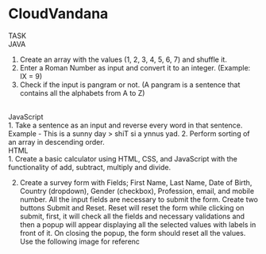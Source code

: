 # CloudVandana
TASK <br>
JAVA
1. Create an array with the values (1, 2, 3, 4, 5, 6, 7) and shuffle it.
2. Enter a Roman Number as input and convert it to an integer. (Example: IX = 9)
3. Check if the input is pangram or not. (A pangram is a sentence that contains all the 
alphabets from A to Z)
<br>
JavaScript<br>
1. Take a sentence as an input and reverse every word in that sentence. 
Example - This is a sunny day > shiT si a ynnus yad.
2. Perform sorting of an array in descending order.<br>
HTML<br>
1. Create a basic calculator using HTML, CSS, and JavaScript with the functionality of add, 
subtract, multiply and divide. 

2. Create a survey form with Fields; First Name, Last Name, Date of Birth, Country 
(dropdown), Gender (checkbox), Profession, email, and mobile number. All the input 
fields are necessary to submit the form. Create two buttons Submit and Reset. Reset will 
reset the form while clicking on submit, first, it will check all the fields and necessary 
validations and then a popup will appear displaying all the selected values with labels in 
front of it. On closing the popup, the form should reset all the values. Use the following
image for referenc
